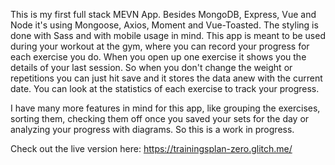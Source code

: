 This is my first full stack MEVN App. Besides MongoDB, Express, Vue and Node it's using Mongoose, Axios, Moment and Vue-Toasted. The styling is done with Sass and with mobile usage in mind. 
This app is meant to be used during your workout at the gym, where you can record your progress for each exercise you do. When you open up one exercise it shows you the details of your last session. So when you don't change the weight or repetitions you can just hit save and it stores the data anew with the current date. You can look at the statistics of each exercise to track your progress.

I have many more features in mind for this app, like grouping the exercises, sorting them, checking them off once you saved your sets for the day or analyzing your progress with diagrams. So this is a work in progress.

Check out the live version here: https://trainingsplan-zero.glitch.me/
